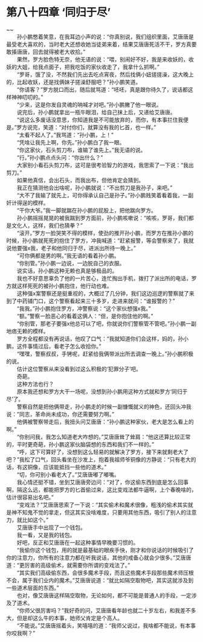 # 第八十四章 ‘同归于尽’

~~
            <br>　　孙小鹏憋着笑意，在我耳边小声的说：“你真别说，我们组织里面，艾唐唐是最受老大喜欢的，当时老大还想收她当徒弟来着，结果艾唐唐死活不干，罗方真要敢揍唐唐，回去就得被老大收拾。”<br>　　果然，罗方脸色特无奈，他无语的说：“喂，别闹好不好，我是来收妖的，收妖的大姐，给我点面子，把我吃饭的家伙收走了，我拿什么抓啊。”<br>　　“罗哥，饿了没，不然我们先出去吃点宵夜，然后找俩小妞搓搓澡，这大晚上的，比起收妖，还是找俩妹子搓澡舒服吧？”孙小鹏笑道。<br>　　“你请客？”罗方脱口而出，随后就骂道：“呸呸，真是跟你待久了，说话都这样神神叨叨的。”<br>　　“少来，这是你发自灵魂的呐喊才对吧。”孙小鹏撇了他一眼说。<br>　　说完后，孙小鹏就拿出一瓶牛眼泪，给自己抹上后，又递给艾唐唐。<br>　　“说这么多废话没意思，你知道我是不可能放弃的，而你，有本事拦住我便是。”罗方说完，笑道：“对付你们，就算没有我的匕首，也一样。”<br>　　“太看不起人了。”我骂道：“孙小鹏，上！”<br>　　“凭啥让我先上啊，你先。”孙小鹏白了我一眼。<br>　　“你这家伙，石头剪刀布，谁输了谁先上。”我无语的说。<br>　　“行。”孙小鹏点点头问：“你出什么？”<br>　　大家别小看石头剪刀布，这可是很考验智力的游戏，我思索了一下说：“我出剪刀。”<br>　　如果他真信，会出石头，而我出布，但他肯定会猜到。<br>　　我正在猜测他会出啥呢，孙小鹏就说：“不出剪刀是我孙子，来吧。”<br>　　“大不了我输了就先上，可你得承认自己是孙子。”孙小鹏贱笑着看着我，一副奸计得逞的模样。<br>　　“干你大爷。”我一脚就踹在孙小鹏的屁股上，把他踹向罗方。<br>　　孙小鹏摇摇晃晃的被我踹到罗方面前，孙小鹏咳嗽说：“咳咳，罗哥，我们都是文化人，这样，我们也猜拳？”<br>　　“滚开。”罗方一脸哭笑不得的模样，使劲的推开孙小鹏，而罗方在推孙小鹏的时候，孙小鹏就死死的抱住了罗方，冲我喊道：“赶紧报警，等会警察来了，我就说他要强x我，老子和他同归于尽，进派出所待一晚上。”<br>　　“可你俩都是男的啊。”我无语的看着孙小鹏。<br>　　“你别管。”孙小鹏一边说，一边脱自己的衣服。<br>　　说实话，孙小鹏这种无赖也真是够极品的。<br>　　我也不好意思辜负了他的一片苦心，连忙掏出手机，拨打了派出所的电话，罗方就这样死死的被孙小鹏抱住，他行动也难。<br>　　这种强x案警察还是挺重视的，大概过了几分钟，我们这边巡逻的警察就了来到了中药铺门口，这个警察看起来三十多岁，走进来就问：“谁报警的？”<br>　　“我我。”孙小鹏抱住罗方，冲警察说：“这个家伙想强x我。”<br>　　“额。”警察一脸恶心的看着这俩人：“但，是你抱住他的啊。”<br>　　“你别管，那老子要强x他总可以了吧，你就说你们警察管不管吧。”孙小鹏一副地痞无赖的模样。<br>　　罗方全程都没有再说话，他叹了口气：“我就知道你们会这样，妈的，孙小鹏，这件事情过后，看老子怎么收拾你。”<br>　　“嘿嘿，警察叔叔，手铐呢，赶紧给我俩带派出所去调查一晚上。”孙小鹏积极的说。<br>　　估计这位警察从来没看到过这么积极的‘犯罪分子’吧。<br>　　奇葩。<br>　　这种方法也行？<br>　　原本我还想和罗方大干一场呢，没想到孙小鹏用这种方式就和罗方‘同归于尽’了。<br>　　警察自然是把他俩带走，孙小鹏走的时候一副慷慨就义的神色，还回头冲我说：”同志，革命尚未成功，你还需要努力啊。”<br>　　他俩被警察带走后，我扭头问艾唐唐：“孙小鹏这种家伙，老大是怎么看上的啊。”<br>　　“你别问我，我怎么知道老大咋想的。”艾唐唐耸了耸肩：“他这还算比较正常的，平时更奇葩，孙小鹏这家伙脑袋想的东西和我们不一样的。”<br>　　“呼，这下可算好了，没想到这么轻易的就解决了罗方，接下来就剩老大了吧？”我松了口气，回头看坐在沙发上，抱着我祖师爷铜像的方静说：“只有老大的话，有这铜像，应该能抵挡一些他的道术。”<br>　　“切，你可别小看老大了。”艾唐唐嘟了嘟嘴。<br>　　我心情还挺不错，坐到艾唐唐旁边问：“对了，你这偷东西到底是怎么回事啊，隔这么远，都能把罗方的匕首偷过来，这比变戏法都牛逼啊，上个春晚啥的，估计很容易出名吧。”<br>　　“变戏法？”艾唐唐思索了一下说：“其实偷术和魔术很像，粗浅的偷术其实就是神不知鬼不觉的拿走，但这其实没啥难度，只要用其他东西，吸引了别人的注意力，就比如这个。”<br>　　艾唐唐手中出现了一个钱包。<br>　　我一看，又是我的钱包。<br>　　好吧，反正和艾唐唐在一起这种事情早晚要习惯的。<br>　　“我偷你这个钱包，用的就是最基础的眼疾手快，刚才和你说话的时候吸引了你的注意力，你所有的注意力都在听我说话，其他的戒备心就会少很多。”艾唐唐道：“更厉害的高级偷术，就需要你所谓的变戏法了。”<br>　　“其实我们高级偷东西，会很多魔术手段，而且这些魔术手段那些魔术师压根不会，属于我们业内的魔术。”艾唐唐说道：“就比如隔空取物吧，其实这就涉及到一些道术层面的东西。”<br>　　也对，像艾唐唐这样隔空取物，无论如何，都不可能是普通人的手段，一定涉及了道术。<br>　　“你师父很厉害吗？”我好奇的问，艾唐唐看年龄也就二十岁左右，和我差不多大，但是却这么牛的本事，她师父肯定是个高人。<br>　　“不能说。”艾唐唐摇着头，笑嘻嘻的道：“我师父说过，我啥都不能说，有本事你咬我啊？”<br>
	